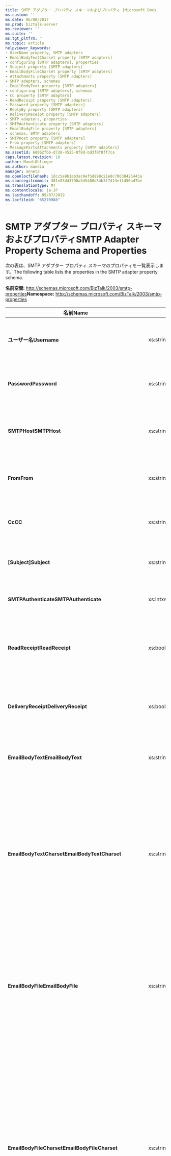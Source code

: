 ```yaml
---
title: SMTP アダプター プロパティ スキーマおよびプロパティ |Microsoft Docs
ms.custom: ''
ms.date: 06/08/2017
ms.prod: biztalk-server
ms.reviewer: ''
ms.suite: ''
ms.tgt_pltfrm: ''
ms.topic: article
helpviewer_keywords:
- UserName property, SMTP adapters
- EmailBodyTextCharset property [SMTP adapters]
- configuring [SMTP adapters], properties
- Subject property [SMTP adapters]
- EmailBodyFileCharset property [SMTP adapters]
- Attachments property [SMTP adapters]
- SMTP adapters, schemas
- EmailBodyText property [SMTP adapters]
- configuring [SMTP adapters], schemas
- CC property [SMTP adapters]
- ReadReceipt property [SMTP adapters]
- Password property [SMTP adapters]
- ReplyBy property [SMTP adapters]
- DeliveryReceipt property [SMTP adapters]
- SMTP adapters, properties
- SMTPAuthenticate property [SMTP adapters]
- EmailBodyFile property [SMTP adapters]
- schemas, SMTP adapters
- SMTPHost property [SMTP adapters]
- From property [SMTP adapters]
- MessagePartsAttachments property [SMTP adapters]
ms.assetid: 6d062fb6-d728-4525-8f0d-bd3f0f8ff7ca
caps.latest.revision: 10
author: MandiOhlinger
ms.author: mandia
manager: anneta
ms.openlocfilehash: 1dcc5e9b1ab3ac9ef5d898c21e0c70638425443a
ms.sourcegitcommit: 381e83d43796a345488d54b3f7413e11d56ad7be
ms.translationtype: MT
ms.contentlocale: ja-JP
ms.lasthandoff: 05/07/2019
ms.locfileid: "65270988"
---
```

# <a name="smtp-adapter-property-schema-and-properties"></a><span data-ttu-id="2418b-102">SMTP アダプター プロパティ スキーマおよびプロパティ</span><span class="sxs-lookup"><span data-stu-id="2418b-102">SMTP Adapter Property Schema and Properties</span></span>
<span data-ttu-id="2418b-103">次の表は、SMTP アダプター プロパティ スキーマのプロパティを一覧表示します。</span><span class="sxs-lookup"><span data-stu-id="2418b-103">The following table lists the properties in the SMTP adapter property schema.</span></span>  
  
 <span data-ttu-id="2418b-104">**名前空間:** http://schemas.microsoft.com/BizTalk/2003/smtp-properties</span><span class="sxs-lookup"><span data-stu-id="2418b-104">**Namespace:** http://schemas.microsoft.com/BizTalk/2003/smtp-properties</span></span>  
  
|<span data-ttu-id="2418b-105">名前</span><span class="sxs-lookup"><span data-stu-id="2418b-105">Name</span></span>|<span data-ttu-id="2418b-106">型</span><span class="sxs-lookup"><span data-stu-id="2418b-106">Type</span></span>|<span data-ttu-id="2418b-107">説明</span><span class="sxs-lookup"><span data-stu-id="2418b-107">Description</span></span>|  
|----------|----------|-----------------|  
|<span data-ttu-id="2418b-108">**ユーザー名**</span><span class="sxs-lookup"><span data-stu-id="2418b-108">**Username**</span></span>|<span data-ttu-id="2418b-109">xs:string</span><span class="sxs-lookup"><span data-stu-id="2418b-109">xs:string</span></span>|<span data-ttu-id="2418b-110">SMTP サーバーでの認証に使用するユーザー名を指定します。</span><span class="sxs-lookup"><span data-stu-id="2418b-110">Specify the user name to use for authentication with the SMTP server.</span></span>|  
|<span data-ttu-id="2418b-111">**Password**</span><span class="sxs-lookup"><span data-stu-id="2418b-111">**Password**</span></span>|<span data-ttu-id="2418b-112">xs:string</span><span class="sxs-lookup"><span data-stu-id="2418b-112">xs:string</span></span>|<span data-ttu-id="2418b-113">SMTP サーバーでの認証に使用するパスワードを指定します。</span><span class="sxs-lookup"><span data-stu-id="2418b-113">Specify the password to use for authentication with the SMTP server.</span></span>|  
|<span data-ttu-id="2418b-114">**SMTPHost**</span><span class="sxs-lookup"><span data-stu-id="2418b-114">**SMTPHost**</span></span>|<span data-ttu-id="2418b-115">xs:string</span><span class="sxs-lookup"><span data-stu-id="2418b-115">xs:string</span></span>|<span data-ttu-id="2418b-116">メッセージの送信時に使用する SMTP サーバーの名前を指定します。</span><span class="sxs-lookup"><span data-stu-id="2418b-116">Specify the name of the SMTP server to use when sending messages.</span></span>|  
|<span data-ttu-id="2418b-117">**From**</span><span class="sxs-lookup"><span data-stu-id="2418b-117">**From**</span></span>|<span data-ttu-id="2418b-118">xs:string</span><span class="sxs-lookup"><span data-stu-id="2418b-118">xs:string</span></span>|<span data-ttu-id="2418b-119">SMTP に配置する電子メール アドレスを指定**から**ヘッダー。</span><span class="sxs-lookup"><span data-stu-id="2418b-119">Specify the e-mail address to place on the SMTP **From** header.</span></span>|  
|<span data-ttu-id="2418b-120">**Cc**</span><span class="sxs-lookup"><span data-stu-id="2418b-120">**CC**</span></span>|<span data-ttu-id="2418b-121">xs:string</span><span class="sxs-lookup"><span data-stu-id="2418b-121">xs:string</span></span>|<span data-ttu-id="2418b-122">メッセージのコピーを送信する電子メール アドレスを指定します。</span><span class="sxs-lookup"><span data-stu-id="2418b-122">Specify the e-mail address to send a copy of the message.</span></span>|  
|<span data-ttu-id="2418b-123">**[Subject]**</span><span class="sxs-lookup"><span data-stu-id="2418b-123">**Subject**</span></span>|<span data-ttu-id="2418b-124">xs:string</span><span class="sxs-lookup"><span data-stu-id="2418b-124">xs:string</span></span>|<span data-ttu-id="2418b-125">メッセージの件名ヘッダーを指定します。</span><span class="sxs-lookup"><span data-stu-id="2418b-125">Specify the subject header for the message.</span></span>|  
|<span data-ttu-id="2418b-126">**SMTPAuthenticate**</span><span class="sxs-lookup"><span data-stu-id="2418b-126">**SMTPAuthenticate**</span></span>|<span data-ttu-id="2418b-127">xs:int</span><span class="sxs-lookup"><span data-stu-id="2418b-127">xs:int</span></span>|<span data-ttu-id="2418b-128">SMTP サーバーで使用する認証の種類を指定します。</span><span class="sxs-lookup"><span data-stu-id="2418b-128">Specify the type of authentication to use with the SMTP server.</span></span>|  
|<span data-ttu-id="2418b-129">**ReadReceipt**</span><span class="sxs-lookup"><span data-stu-id="2418b-129">**ReadReceipt**</span></span>|<span data-ttu-id="2418b-130">xs:boolean</span><span class="sxs-lookup"><span data-stu-id="2418b-130">xs:boolean</span></span>|<span data-ttu-id="2418b-131">メッセージが読み取られるときに、確認の電子メール メッセージを送信するかどうかを指定します。</span><span class="sxs-lookup"><span data-stu-id="2418b-131">Specify whether to send a confirmation e-mail message when the message is read.</span></span>|  
|<span data-ttu-id="2418b-132">**DeliveryReceipt**</span><span class="sxs-lookup"><span data-stu-id="2418b-132">**DeliveryReceipt**</span></span>|<span data-ttu-id="2418b-133">xs:boolean</span><span class="sxs-lookup"><span data-stu-id="2418b-133">xs:boolean</span></span>|<span data-ttu-id="2418b-134">メッセージの配信後も、確認の電子メール メッセージを送信するかどうかを指定します。</span><span class="sxs-lookup"><span data-stu-id="2418b-134">Specify whether to send a confirmation e-mail message after delivery of the message.</span></span>|  
|<span data-ttu-id="2418b-135">**EmailBodyText**</span><span class="sxs-lookup"><span data-stu-id="2418b-135">**EmailBodyText**</span></span>|<span data-ttu-id="2418b-136">xs:string</span><span class="sxs-lookup"><span data-stu-id="2418b-136">xs:string</span></span>|<span data-ttu-id="2418b-137">送信する電子メールの本文に使用するテキストを指定します。</span><span class="sxs-lookup"><span data-stu-id="2418b-137">Specify text to be used for the body of the e-mail being sent.</span></span>|  
|<span data-ttu-id="2418b-138">**EmailBodyTextCharset**</span><span class="sxs-lookup"><span data-stu-id="2418b-138">**EmailBodyTextCharset**</span></span>|<span data-ttu-id="2418b-139">xs:string</span><span class="sxs-lookup"><span data-stu-id="2418b-139">xs:string</span></span>|<span data-ttu-id="2418b-140">ときに送信する電子メールの本文のエンコードを使用する文字セットの指定、 **EmailBodyText**オプションを使用します。</span><span class="sxs-lookup"><span data-stu-id="2418b-140">Specify the character set to use for encoding the body of the e-mail being sent when the **EmailBodyText** option is used.</span></span> <span data-ttu-id="2418b-141">SMTP アダプタは、変換、 **EmailBodyText**文字で指定されたセットに**EmailBodyTextCharset**します。</span><span class="sxs-lookup"><span data-stu-id="2418b-141">The SMTP adapter will convert the **EmailBodyText** to the character set specified by **EmailBodyTextCharset**.</span></span>|  
|<span data-ttu-id="2418b-142">**EmailBodyFile**</span><span class="sxs-lookup"><span data-stu-id="2418b-142">**EmailBodyFile**</span></span>|<span data-ttu-id="2418b-143">xs:string</span><span class="sxs-lookup"><span data-stu-id="2418b-143">xs:string</span></span>|<span data-ttu-id="2418b-144">ファイルの内容が送信される電子メールやファイルへの完全パスの本文に使用されることを指定します。</span><span class="sxs-lookup"><span data-stu-id="2418b-144">Specifies that the contents of a file will be used for the body of the e-mail being sent and the full path to the file.</span></span> <span data-ttu-id="2418b-145">このパスは、実行時に SMTP アダプターのホストからアクセスできる必要があります。</span><span class="sxs-lookup"><span data-stu-id="2418b-145">This path must be accessible to the host for the SMTP adapter at run time.</span></span>|  
|<span data-ttu-id="2418b-146">**EmailBodyFileCharset**</span><span class="sxs-lookup"><span data-stu-id="2418b-146">**EmailBodyFileCharset**</span></span>|<span data-ttu-id="2418b-147">xs:string</span><span class="sxs-lookup"><span data-stu-id="2418b-147">xs:string</span></span>|<span data-ttu-id="2418b-148">場合に送信する電子メールの本文のエンコードを使用する文字セットの指定、 **EmailBodyFile**プロパティを設定します。</span><span class="sxs-lookup"><span data-stu-id="2418b-148">Specify the character set to use for encoding the body of the e-mail being sent if the **EmailBodyFile** property is set.</span></span> <span data-ttu-id="2418b-149">SMTP アダプターではファイルの変換は行われません。ファイルはこの文字セットであらかじめエンコードされている必要があります。</span><span class="sxs-lookup"><span data-stu-id="2418b-149">The SMTP adapter will not perform any conversion on the file; the file must already be encoded in this character set.</span></span> <span data-ttu-id="2418b-150">ファイルにバイト オーダー マーク (BOM) が含まれている場合は、SMTP アダプターで削除されます。</span><span class="sxs-lookup"><span data-stu-id="2418b-150">If the file has a Byte-Order-Mark (BOM), the SMTP adapter will remove it.</span></span>|  
|<span data-ttu-id="2418b-151">**[Attachments]**</span><span class="sxs-lookup"><span data-stu-id="2418b-151">**Attachments**</span></span>|<span data-ttu-id="2418b-152">xs:string</span><span class="sxs-lookup"><span data-stu-id="2418b-152">xs:string</span></span>|<span data-ttu-id="2418b-153">電子メール メッセージにファイルを添付することと、添付するファイルへの完全パスを指定します。</span><span class="sxs-lookup"><span data-stu-id="2418b-153">Specifies that a file or files will be attached to the e-mail message and the full path to the file or files.</span></span> <span data-ttu-id="2418b-154">指定されたパスは、実行時に SMTP アダプターのホストからアクセスできる必要があります。</span><span class="sxs-lookup"><span data-stu-id="2418b-154">The specified path or paths must be accessible to the host for the SMTP adapter at run time.</span></span>|  
|<span data-ttu-id="2418b-155">**MessagePartsAttachments**</span><span class="sxs-lookup"><span data-stu-id="2418b-155">**MessagePartsAttachments**</span></span>|<span data-ttu-id="2418b-156">xs:unsignedInt</span><span class="sxs-lookup"><span data-stu-id="2418b-156">xs:unsignedInt</span></span>|<span data-ttu-id="2418b-157">BizTalk メッセージ部分を電子メール メッセージに添付する方法を指定します。</span><span class="sxs-lookup"><span data-stu-id="2418b-157">Specify how BizTalk message parts are attached to the e-mail message.</span></span>|  
|<span data-ttu-id="2418b-158">**ReplyBy**</span><span class="sxs-lookup"><span data-stu-id="2418b-158">**ReplyBy**</span></span>|<span data-ttu-id="2418b-159">xs:dateTime</span><span class="sxs-lookup"><span data-stu-id="2418b-159">xs:dateTime</span></span>|<span data-ttu-id="2418b-160">DateTime 値を指定、**返信先**送信する電子メール メッセージのヘッダー。</span><span class="sxs-lookup"><span data-stu-id="2418b-160">Specify a dateTime value for the **Reply-To** header in the outgoing e-mail message.</span></span>|  
  
## <a name="see-also"></a><span data-ttu-id="2418b-161">参照</span><span class="sxs-lookup"><span data-stu-id="2418b-161">See Also</span></span>  
 [<span data-ttu-id="2418b-162">SMTP アダプターの構成</span><span class="sxs-lookup"><span data-stu-id="2418b-162">Configuring the SMTP Adapter</span></span>](../core/configuring-the-smtp-adapter.md)